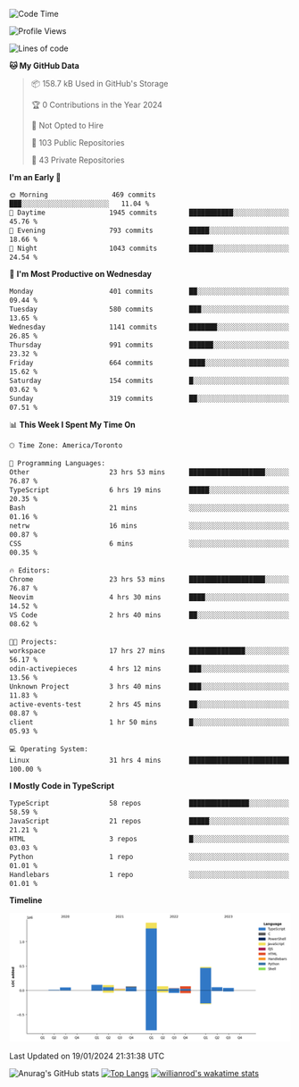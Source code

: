 <!--START_SECTION:waka-->
![Code Time](http://img.shields.io/badge/Code%20Time-1%2C090%20hrs%2029%20mins-blue)

![Profile Views](http://img.shields.io/badge/Profile%20Views-6-blue)

![Lines of code](https://img.shields.io/badge/From%20Hello%20World%20I%27ve%20Written-2.6%20million%20lines%20of%20code-blue)

**🐱 My GitHub Data** 

> 📦 158.7 kB Used in GitHub's Storage 
 > 
> 🏆 0 Contributions in the Year 2024
 > 
> 🚫 Not Opted to Hire
 > 
> 📜 103 Public Repositories 
 > 
> 🔑 43 Private Repositories 
 > 
**I'm an Early 🐤** 

```text
🌞 Morning                469 commits         ███░░░░░░░░░░░░░░░░░░░░░░   11.04 % 
🌆 Daytime                1945 commits        ███████████░░░░░░░░░░░░░░   45.76 % 
🌃 Evening                793 commits         █████░░░░░░░░░░░░░░░░░░░░   18.66 % 
🌙 Night                  1043 commits        ██████░░░░░░░░░░░░░░░░░░░   24.54 % 
```
📅 **I'm Most Productive on Wednesday** 

```text
Monday                   401 commits         ██░░░░░░░░░░░░░░░░░░░░░░░   09.44 % 
Tuesday                  580 commits         ███░░░░░░░░░░░░░░░░░░░░░░   13.65 % 
Wednesday                1141 commits        ███████░░░░░░░░░░░░░░░░░░   26.85 % 
Thursday                 991 commits         ██████░░░░░░░░░░░░░░░░░░░   23.32 % 
Friday                   664 commits         ████░░░░░░░░░░░░░░░░░░░░░   15.62 % 
Saturday                 154 commits         █░░░░░░░░░░░░░░░░░░░░░░░░   03.62 % 
Sunday                   319 commits         ██░░░░░░░░░░░░░░░░░░░░░░░   07.51 % 
```


📊 **This Week I Spent My Time On** 

```text
🕑︎ Time Zone: America/Toronto

💬 Programming Languages: 
Other                    23 hrs 53 mins      ███████████████████░░░░░░   76.87 % 
TypeScript               6 hrs 19 mins       █████░░░░░░░░░░░░░░░░░░░░   20.35 % 
Bash                     21 mins             ░░░░░░░░░░░░░░░░░░░░░░░░░   01.16 % 
netrw                    16 mins             ░░░░░░░░░░░░░░░░░░░░░░░░░   00.87 % 
CSS                      6 mins              ░░░░░░░░░░░░░░░░░░░░░░░░░   00.35 % 

🔥 Editors: 
Chrome                   23 hrs 53 mins      ███████████████████░░░░░░   76.87 % 
Neovim                   4 hrs 30 mins       ████░░░░░░░░░░░░░░░░░░░░░   14.52 % 
VS Code                  2 hrs 40 mins       ██░░░░░░░░░░░░░░░░░░░░░░░   08.62 % 

🐱‍💻 Projects: 
workspace                17 hrs 27 mins      ██████████████░░░░░░░░░░░   56.17 % 
odin-activepieces        4 hrs 12 mins       ███░░░░░░░░░░░░░░░░░░░░░░   13.56 % 
Unknown Project          3 hrs 40 mins       ███░░░░░░░░░░░░░░░░░░░░░░   11.83 % 
active-events-test       2 hrs 45 mins       ██░░░░░░░░░░░░░░░░░░░░░░░   08.87 % 
client                   1 hr 50 mins        █░░░░░░░░░░░░░░░░░░░░░░░░   05.93 % 

💻 Operating System: 
Linux                    31 hrs 4 mins       █████████████████████████   100.00 % 
```

**I Mostly Code in TypeScript** 

```text
TypeScript               58 repos            ███████████████░░░░░░░░░░   58.59 % 
JavaScript               21 repos            █████░░░░░░░░░░░░░░░░░░░░   21.21 % 
HTML                     3 repos             █░░░░░░░░░░░░░░░░░░░░░░░░   03.03 % 
Python                   1 repo              ░░░░░░░░░░░░░░░░░░░░░░░░░   01.01 % 
Handlebars               1 repo              ░░░░░░░░░░░░░░░░░░░░░░░░░   01.01 % 
```



**Timeline**

![Lines of Code chart](https://raw.githubusercontent.com/wise-introvert/wise-introvert/master/assets/bar_graph.png)


 Last Updated on 19/01/2024 21:31:38 UTC
<!--END_SECTION:waka-->

![Anurag's GitHub stats](https://github-readme-stats.vercel.app/api?username=wise-introvert&count_private=true&show_icons=true)
[![Top Langs](https://github-readme-stats.vercel.app/api/top-langs/?username=wise-introvert&langs_count=10)](https://github.com/anuraghazra/github-readme-stats)
[![willianrod's wakatime stats](https://github-readme-stats.vercel.app/api/wakatime?username=wiseintrovert)](https://github.com/anuraghazra/github-readme-stats)

